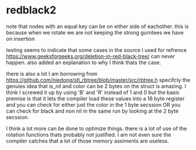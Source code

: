 # redblack2

note that nodes with an equal key can be on either side of eachother.
this is because when we rotate we are not keeping the strong gurntees we have on insertion

testing seems to indicate that some cases in the source I used for refrence https://www.geeksforgeeks.org/deletion-in-red-black-tree/ can never happen. also added an explanation to why I think thats the case. 

there is also a lot I am borrowing from https://github.com/niedong/stl_rbtree/blob/master/src/rbtree.h specifcly the genuies idea that is_nil and color can be 2 bytes on the struct is amazing. 
I think I screwed it up by using 'B' and 'R' instead of 1 and 0 but the basic premise is that it lets the compiler load these values into a 16 byte register and you can check for either just the color in the 1 byte secssion OR you can check for black and non nil in the same run by looking at the 2 byte secssion.

I think a lot more can be done to optimize things. there is a lot of use of the rotation functions thats probably not justified. I am not even sure the compiler catches that a lot of those memory assiments are useless.